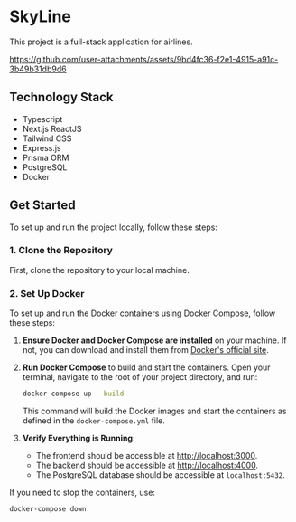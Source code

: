 # SkyLine

This project is a full-stack application for airlines. 

https://github.com/user-attachments/assets/9bd4fc36-f2e1-4915-a91c-3b49b31db9d6

## Technology Stack

- Typescript 
- Next.js
  ReactJS
- Tailwind CSS
- Express.js 
- Prisma ORM 
- PostgreSQL
- Docker

## Get Started

To set up and run the project locally, follow these steps:

### 1. Clone the Repository

First, clone the repository to your local machine.

### 2. Set Up Docker

To set up and run the Docker containers using Docker Compose, follow these steps:

1. **Ensure Docker and Docker Compose are installed** on your machine. If not, you can download and install them from [Docker's official site](https://docs.docker.com/get-docker/).

2. **Run Docker Compose** to build and start the containers. Open your terminal, navigate to the root of your project directory, and run:

    ```bash
    docker-compose up --build
    ```

   This command will build the Docker images and start the containers as defined in the `docker-compose.yml` file.

3. **Verify Everything is Running**:

    - The frontend should be accessible at [http://localhost:3000](http://localhost:3000).
    - The backend should be accessible at [http://localhost:4000](http://localhost:4000).
    - The PostgreSQL database should be accessible at `localhost:5432`.

If you need to stop the containers, use:

```bash
docker-compose down



